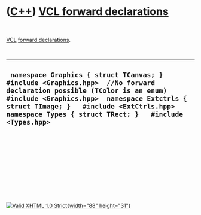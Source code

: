 



 

 

 

 

 

([C++](Cpp.htm)) [VCL forward declarations](CppVclForwardDeclaration.htm)
=========================================================================

 

[VCL](CppVcl.htm) [forward declarations](CppForwardDeclaration.htm).

 

  -------------------------------------------------------------------------------------------------------------------------------------------------------------------------------------------------------------------------------------------------------------------------------
  ` namespace Graphics { struct TCanvas; }   #include <Graphics.hpp>  //No forward declaration possible (TColor is an enum) #include <Graphics.hpp>  namespace Extctrls { struct TImage; }   #include <ExtCtrls.hpp>  namespace Types { struct TRect; }   #include <Types.hpp>`
  -------------------------------------------------------------------------------------------------------------------------------------------------------------------------------------------------------------------------------------------------------------------------------

 

 

 

 

 





 

[![Valid XHTML 1.0 Strict](valid-xhtml10.png){width="88"
height="31"}](http://validator.w3.org/check?uri=referer)
